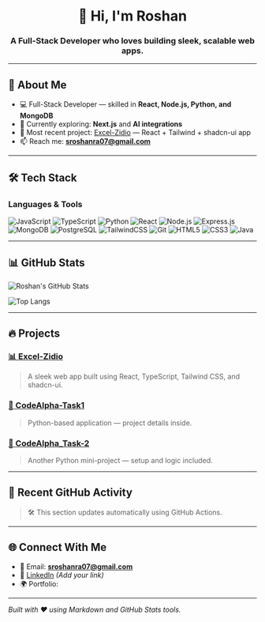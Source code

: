 <h1 align="center">👋 Hi, I'm Roshan</h1>
<h3 align="center">A Full-Stack Developer who loves building sleek, scalable web apps.</h3>

---

## 🧠 About Me

- 💻 Full-Stack Developer — skilled in **React, Node.js, Python, and MongoDB**
- 🌱 Currently exploring: **Next.js** and **AI integrations**
- 🔭 Most recent project: [Excel-Zidio](https://github.com/Roshan-ui194/Excel-Zidio) — React + Tailwind + shadcn-ui app
- 📫 Reach me: **sroshanra07@gmail.com**

---

## 🛠️ Tech Stack

### Languages & Tools
![JavaScript](https://img.shields.io/badge/-JavaScript-black?style=flat-square&logo=javascript)
![TypeScript](https://img.shields.io/badge/-TypeScript-black?style=flat-square&logo=typescript)
![Python](https://img.shields.io/badge/-Python-black?style=flat-square&logo=python)
![React](https://img.shields.io/badge/-React-black?style=flat-square&logo=react)
![Node.js](https://img.shields.io/badge/-Node.js-black?style=flat-square&logo=node.js)
![Express.js](https://img.shields.io/badge/-Express-black?style=flat-square&logo=express)
![MongoDB](https://img.shields.io/badge/-MongoDB-black?style=flat-square&logo=mongodb)
![PostgreSQL](https://img.shields.io/badge/-PostgreSQL-black?style=flat-square&logo=postgresql)
![TailwindCSS](https://img.shields.io/badge/-TailwindCSS-black?style=flat-square&logo=tailwindcss)
![Git](https://img.shields.io/badge/-Git-black?style=flat-square&logo=git)
![HTML5](https://img.shields.io/badge/-HTML5-black?style=flat-square&logo=html5)
![CSS3](https://img.shields.io/badge/-CSS3-black?style=flat-square&logo=css3)
![Java](https://img.shields.io/badge/-Java-black?style=flat-square&logo=java)

---

## 📊 GitHub Stats

![Roshan's GitHub Stats](https://github-readme-stats.vercel.app/api?username=Roshan-ui194&show_icons=true&theme=radical)

![Top Langs](https://github-readme-stats.vercel.app/api/top-langs/?username=Roshan-ui194&layout=compact&theme=radical)

---

## 🔥 Projects

### [📊 Excel-Zidio](https://github.com/Roshan-ui194/Excel-Zidio)
> A sleek web app built using React, TypeScript, Tailwind CSS, and shadcn-ui.

### [🧪 CodeAlpha-Task1](https://github.com/Roshan-ui194/CodeAlpha-Task1)
> Python-based application — project details inside.

### [🧪 CodeAlpha_Task-2](https://github.com/Roshan-ui194/CodeAlpha_Task-2)
> Another Python mini-project — setup and logic included.

---

## 📌 Recent GitHub Activity

<!--START_SECTION:activity-->
<!--END_SECTION:activity-->

> 🛠 This section updates automatically using GitHub Actions.

---

## 🌐 Connect With Me

- 📧 Email: **sroshanra07@gmail.com**
- 💼 [LinkedIn](https://www.linkedin.com/in/roshan-srinivasan-b74124296) *(Add your link)*
- 🌍 Portfolio:

---

*Built with ❤️ using Markdown and GitHub Stats tools.*



